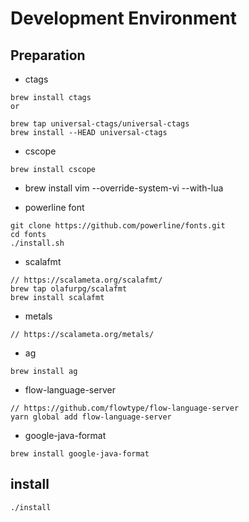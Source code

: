 # Development Environment 

## Preparation

- ctags
```
brew install ctags
or

brew tap universal-ctags/universal-ctags
brew install --HEAD universal-ctags
```

- cscope
```
brew install cscope
```

- brew install vim --override-system-vi --with-lua

- powerline font
```
git clone https://github.com/powerline/fonts.git
cd fonts
./install.sh
```

- scalafmt
```
// https://scalameta.org/scalafmt/
brew tap olafurpg/scalafmt
brew install scalafmt
```

- metals
```
// https://scalameta.org/metals/
```

- ag
```
brew install ag
```

- flow-language-server
```
// https://github.com/flowtype/flow-language-server
yarn global add flow-language-server
```

- google-java-format
```
brew install google-java-format
```

<!--- ensime-sbt-->
<!--http://ensime.github.io/editors/vim/install/-->
<!--```-->
<!--pip install websocket-client sexpdata-->
<!--```-->

## install
```
./install
```

